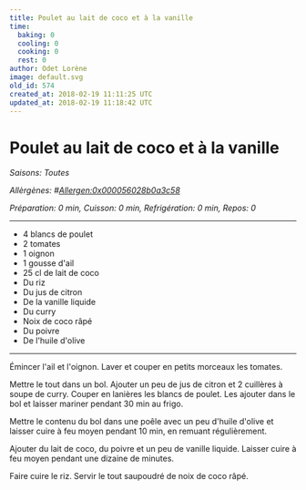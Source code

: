 ```yaml
---
title: Poulet au lait de coco et à la vanille
time:
  baking: 0
  cooling: 0
  cooking: 0
  rest: 0
author: Odet Lorène
image: default.svg
old_id: 574
created_at: 2018-02-19 11:11:25 UTC
updated_at: 2018-02-19 11:18:42 UTC
---
```


# Poulet au lait de coco et à la vanille

_Saisons: Toutes_

_Allèrgènes: #<Allergen:0x000056028b0a3c58>_

_Préparation: 0 min, Cuisson: 0 min, Refrigération: 0 min, Repos: 0_

---

- 4 blancs de poulet
- 2 tomates
- 1 oignon
- 1 gousse d'ail
- 25 cl de lait de coco
- Du riz
- Du jus de citron
- De la vanille liquide
- Du curry
- Noix de coco râpé
- Du poivre
- De l'huile d'olive

---

Émincer l'ail et l'oignon. Laver et couper en petits morceaux les tomates.

Mettre le tout dans un bol. Ajouter un peu de jus de citron et 2 cuillères à soupe de curry. Couper en lanières les blancs de poulet. Les ajouter dans le bol et laisser mariner pendant 30 min au frigo.

Mettre le contenu du bol dans une poêle avec un peu d'huile d'olive et laisser cuire à feu moyen pendant 10 min, en remuant régulièrement.

Ajouter du lait de coco, du poivre et un peu de vanille liquide. Laisser cuire à feu moyen pendant une dizaine de minutes.

Faire cuire le riz. Servir le tout saupoudré de noix de coco râpé.
